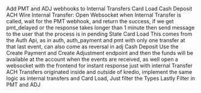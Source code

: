 Add PMT and ADJ webhooks to 
	Internal Transfers
	Card Load
	Cash Deposit
	ACH
	Wire
Internal Transfer:
	Open Websocket when Internal Transfer is called, wait for the PMT webhook, and return the success, if we get pmt_delayed or the response takes longer than 1 minute then send message to the user that the process is in pending State
Card Load
	This comes from the Auth Api, as in auth, auth_payment and pmt with only one transfer at that last event, can also come as reversal in adj 
Cash Deposit
	Use the Create Payment and Create Adjustment endpoint and then the funds will be available at the account when the events are received, as well open a websocket with the frontend for instant response just with internal Transfer
ACH
	Transfers originated inside and outside of kredio, implement the same logic as internal transfers and Card Load, Just filter the Types 
Lastly Filter in PMT and ADJ
